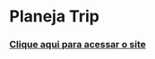# Planeja Trip
### [Clique aqui para acessar o site]([https://exemplo.com](https://planejatrip-676349354667.us-west1.run.app/))

